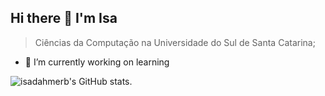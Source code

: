 ## Hi there 👋 I'm Isa

 > Ciências da Computação na Universidade do Sul de Santa Catarina;

- 🔭 I’m currently working on learning 


![isadahmerb's GitHub stats](https://github-readme-stats.vercel.app/api?username=isadahmerb&show_icons=true&theme=midnight-purple).
